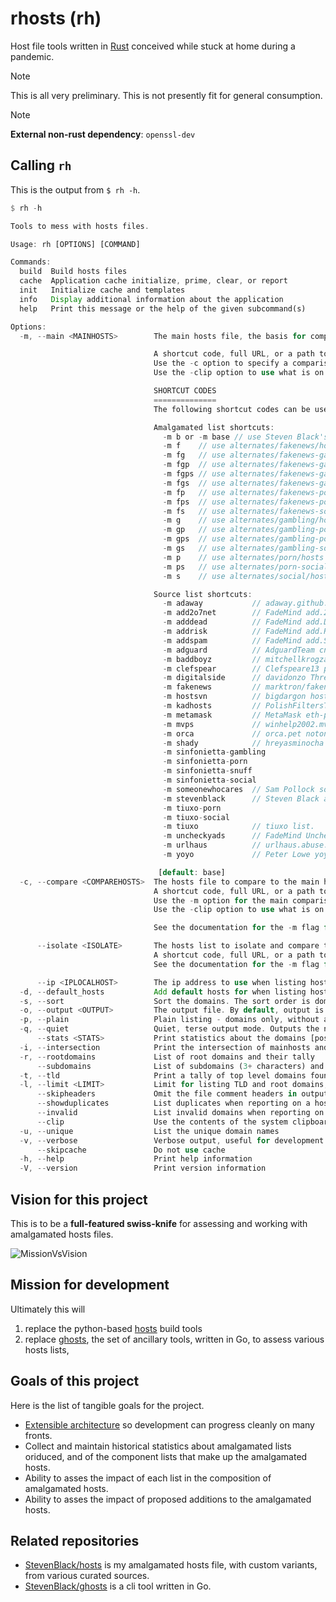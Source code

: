 # rhosts (rh)

Host file tools written in [Rust](https://www.rust-lang.org/) conceived while
stuck at home during a pandemic.

> [!NOTE]  
> This is all very preliminary. This is not presently fit for general consumption.

> [!NOTE]  
> **External non-rust dependency**: `openssl-dev`

## Calling `rh`

This is the output from `$ rh -h`.

```rust
$ rh -h

Tools to mess with hosts files.

Usage: rh [OPTIONS] [COMMAND]

Commands:
  build  Build hosts files
  cache  Application cache initialize, prime, clear, or report
  init   Initialize cache and templates
  info   Display additional information about the application
  help   Print this message or the help of the given subcommand(s)

Options:
  -m, --main <MAINHOSTS>        The main hosts file, the basis for comparison.

                                A shortcut code, full URL, or a path to a local file.
                                Use the -c option to specify a comparison list.
                                Use the -clip option to use what is on the system clipboard

                                SHORTCUT CODES
                                ==============
                                The following shortcut codes can be used to select among preset lists.

                                Amalgamated list shortcuts:
                                  -m b or -m base // use Steven Black's base amalgamated list.
                                  -m f    // use alternates/fakenews/hosts
                                  -m fg   // use alternates/fakenews-gambling/hosts
                                  -m fgp  // use alternates/fakenews-gambling-porn/hosts
                                  -m fgps // use alternates/fakenews-gambling-porn-social/hosts
                                  -m fgs  // use alternates/fakenews-gambling-social/hosts
                                  -m fp   // use alternates/fakenews-porn/hosts
                                  -m fps  // use alternates/fakenews-porn-social/hosts
                                  -m fs   // use alternates/fakenews-social/hosts
                                  -m g    // use alternates/gambling/hosts
                                  -m gp   // use alternates/gambling-porn/hosts
                                  -m gps  // use alternates/gambling-porn-social/hosts
                                  -m gs   // use alternates/gambling-social/hosts
                                  -m p    // use alternates/porn/hosts
                                  -m ps   // use alternates/porn-social/hosts
                                  -m s    // use alternates/social/hosts

                                Source list shortcuts:
                                  -m adaway           // adaway.github.io
                                  -m add2o7net        // FadeMind add.2o7Net hosts
                                  -m adddead          // FadeMind add.Dead hosts
                                  -m addrisk          // FadeMind add.Risk hosts
                                  -m addspam          // FadeMind add.Spam hosts
                                  -m adguard          // AdguardTeam cname-trackers
                                  -m baddboyz         // mitchellkrogza Badd-Boyz-Hosts
                                  -m clefspear        // Clefspeare13 pornhosts
                                  -m digitalside      // davidonzo Threat-Intel
                                  -m fakenews         // marktron/fakenews
                                  -m hostsvn          // bigdargon hostsVN
                                  -m kadhosts         // PolishFiltersTeam
                                  -m metamask         // MetaMask eth-phishing hosts
                                  -m mvps             // winhelp2002.mvps.or
                                  -m orca             // orca.pet notonmyshift hosts
                                  -m shady            // hreyasminocha shady hosts
                                  -m sinfonietta-gambling
                                  -m sinfonietta-porn
                                  -m sinfonietta-snuff
                                  -m sinfonietta-social
                                  -m someonewhocares  // Sam Pollock someonewhocares.org
                                  -m stevenblack      // Steven Black ad-hoc list
                                  -m tiuxo-porn
                                  -m tiuxo-social
                                  -m tiuxo            // tiuxo list.
                                  -m uncheckyads      // FadeMind UncheckyAds
                                  -m urlhaus          // urlhaus.abuse.ch
                                  -m yoyo             // Peter Lowe yoyo.org

                                 [default: base]
  -c, --compare <COMPAREHOSTS>  The hosts file to compare to the main hosts file
                                A shortcut code, full URL, or a path to a local file.
                                Use the -m option for the main comparison list.
                                Use the -clip option to use what is on the system clipboard.

                                See the documentation for the -m flag for a list of shortcut codes

      --isolate <ISOLATE>       The hosts list to isolate and compare to mainhosts
                                A shortcut code, full URL, or a path to a local file.
                                See the documentation for the -m flag for a list of shortcut codes

      --ip <IPLOCALHOST>        The ip address to use when listing hosts [default: 0.0.0.0]
  -d, --default_hosts           Add default hosts for when listing hosts. The default hosts will be placed at the top of hosts lists
  -s, --sort                    Sort the domains. The sort order is domain, tdl, subdomain1, subdomain2, etc
  -o, --output <OUTPUT>         The output file. By default, output is to std out
  -p, --plain                   Plain listing - domains only, without addresses, when listing domains
  -q, --quiet                   Quiet, terse output mode. Outputs the number of domains only
      --stats <STATS>           Print statistics about the domains [possible values: true, false]
  -i, --intersection            Print the intersection of mainhosts and comparehosts
  -r, --rootdomains             List of root domains and their tally
      --subdomains              List of subdomains (3+ characters) and their tally
  -t, --tld                     Print a tally of top level domains found in the list
  -l, --limit <LIMIT>           Limit for listing TLD and root domains, 0 = unlimited [default: 30]
      --skipheaders             Omit the file comment headers in output
      --showduplicates          List duplicates when reporting on a hosts list
      --invalid                 List invalid domains when reporting on a hosts list
      --clip                    Use the contents of the system clipboard as compare hosts
  -u, --unique                  List the unique domain names
  -v, --verbose                 Verbose output, useful for development
      --skipcache               Do not use cache
  -h, --help                    Print help information
  -V, --version                 Print version information

  ```

## Vision for this project

This is to be a **full-featured swiss-knife** for assessing and working with
amalgamated hosts files.

![MissionVsVision](https://user-images.githubusercontent.com/80144/158078813-87141f60-a03f-4367-a8c1-3d8da68de45e.gif)

## Mission for development

Ultimately this will

1. replace the python-based [hosts](https://github.com/StevenBlack/hosts) build tools
2. replace [ghosts](https://github.com/StevenBlack/ghosts), the set of ancillary
tools, written in Go, to assess various hosts lists,

## Goals of this project

Here is the list of tangible goals for the project.

* [Extensible architecture](https://github.com/StevenBlack/rhosts/wiki/Extensible-Architecture-Discussion) so development can progress cleanly on many fronts.
* Collect and maintain historical statistics about amalgamated lists oriduced,
and of the component lists that make up the amalgamated hosts.
* Ability to asses the impact of each list in the composition of amalgamated hosts.
* Ability to asses the impact of proposed additions to the amalgamated hosts.

## Related repositories

* [StevenBlack/hosts](https://github.com/StevenBlack/hosts) is my amalgamated hosts file, with custom variants, from various curated sources.
* [StevenBlack/ghosts](https://github.com/StevenBlack/ghosts) is a cli tool written in Go.
